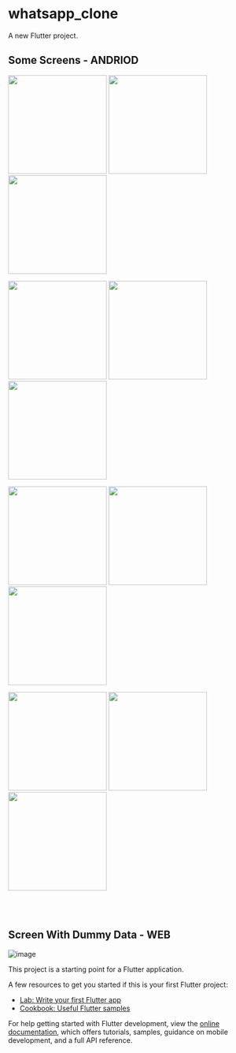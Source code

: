 # whatsapp_clone

A new Flutter project.

## Some Screens - ANDRIOD
<p float="left">
  
  <img src="https://github.com/dhirajmishra98/WhatsApp-clone/assets/95682044/cddf1191-136d-47a8-914e-adb9f4015e63" width="200" /> 
  <img src="https://github.com/dhirajmishra98/WhatsApp-clone/assets/95682044/38720dd8-5ac8-42d7-83b1-c875011ff3cb" width="200" />
  <img src="https://github.com/dhirajmishra98/WhatsApp-clone/assets/95682044/29951f09-31b6-403b-a987-4b4db98b93db" width="200" />
</p>
<p float="left">
  <img src="https://github.com/dhirajmishra98/WhatsApp-clone/assets/95682044/1b59d31b-6ce3-4ab3-8fdc-b6591cd6d7a8" width="200" /> 
  <img src="https://github.com/dhirajmishra98/WhatsApp-clone/assets/95682044/d9ef74ab-ec0c-4f18-8423-a60dd14caf70" width="200" />
  <img src="https://github.com/dhirajmishra98/WhatsApp-clone/assets/95682044/e2247815-af9b-4c5b-ae62-8b98f3a2dec5" width="200" />
</p>
  <img src="https://github.com/dhirajmishra98/WhatsApp-clone/assets/95682044/cfe02f32-4239-4e06-9de6-099e7d124ff5" width="200" />
  <img src="https://github.com/dhirajmishra98/WhatsApp-clone/assets/95682044/6f7e7e57-91b3-4f6b-9bf2-6d1408d05bb6" width="200" />
  <img src="https://github.com/dhirajmishra98/WhatsApp-clone/assets/95682044/cd91a95e-d5cd-47bd-9135-45c0c3cfbbf9" width="200" /> 
<p float="left">
  <img src="https://github.com/dhirajmishra98/WhatsApp-clone/assets/95682044/4ce50748-295b-4f14-aa68-cbd0dfb59c24" width="200" />
  <img src="https://github.com/dhirajmishra98/WhatsApp-clone/assets/95682044/2817c27f-acf7-49c1-b86d-43c64f561d76" width="200" /> 
  <img src="https://github.com/dhirajmishra98/WhatsApp-clone/assets/95682044/4a8e77e8-cb00-4693-b013-7fd09ff62271" width="200" />
</p>

<br>
<br>

## Screen With Dummy Data - WEB
![image](https://github.com/dhirajmishra98/Chatify/assets/95682044/2861176e-1b24-4168-afc2-c4bbc7035ad1)


This project is a starting point for a Flutter application.

A few resources to get you started if this is your first Flutter project:

- [Lab: Write your first Flutter app](https://docs.flutter.dev/get-started/codelab)
- [Cookbook: Useful Flutter samples](https://docs.flutter.dev/cookbook)

For help getting started with Flutter development, view the
[online documentation](https://docs.flutter.dev/), which offers tutorials,
samples, guidance on mobile development, and a full API reference.
